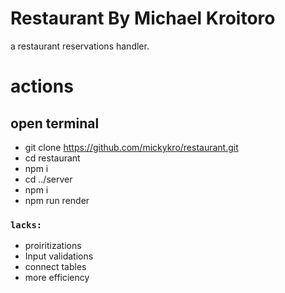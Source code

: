 # Restaurant By Michael Kroitoro
 
a restaurant reservations handler.

# actions
## open terminal
- git clone https://github.com/mickykro/restaurant.git
- cd restaurant
- npm i 
- cd ../server  
- npm i
- npm run render

### `lacks: `
- proiritizations
- Input validations
- connect tables
- more efficiency